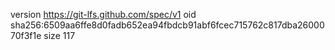 version https://git-lfs.github.com/spec/v1
oid sha256:6509aa6ffe8d0fadb652ea94fbdcb91abf6fcec715762c817dba2600070f3f1e
size 117
